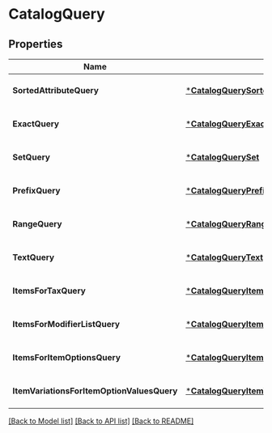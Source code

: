 # CatalogQuery

## Properties
Name | Type | Description | Notes
------------ | ------------- | ------------- | -------------
**SortedAttributeQuery** | [***CatalogQuerySortedAttribute**](CatalogQuerySortedAttribute.md) |  | [optional] [default to null]
**ExactQuery** | [***CatalogQueryExact**](CatalogQueryExact.md) |  | [optional] [default to null]
**SetQuery** | [***CatalogQuerySet**](CatalogQuerySet.md) |  | [optional] [default to null]
**PrefixQuery** | [***CatalogQueryPrefix**](CatalogQueryPrefix.md) |  | [optional] [default to null]
**RangeQuery** | [***CatalogQueryRange**](CatalogQueryRange.md) |  | [optional] [default to null]
**TextQuery** | [***CatalogQueryText**](CatalogQueryText.md) |  | [optional] [default to null]
**ItemsForTaxQuery** | [***CatalogQueryItemsForTax**](CatalogQueryItemsForTax.md) |  | [optional] [default to null]
**ItemsForModifierListQuery** | [***CatalogQueryItemsForModifierList**](CatalogQueryItemsForModifierList.md) |  | [optional] [default to null]
**ItemsForItemOptionsQuery** | [***CatalogQueryItemsForItemOptions**](CatalogQueryItemsForItemOptions.md) |  | [optional] [default to null]
**ItemVariationsForItemOptionValuesQuery** | [***CatalogQueryItemVariationsForItemOptionValues**](CatalogQueryItemVariationsForItemOptionValues.md) |  | [optional] [default to null]

[[Back to Model list]](../README.md#documentation-for-models) [[Back to API list]](../README.md#documentation-for-api-endpoints) [[Back to README]](../README.md)

